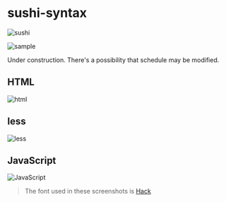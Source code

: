 # sushi-syntax
![sushi](http://i.imgur.com/U2JfKk4.jpg)

![sample](http://i.imgur.com/h1792dz.png)

Under construction.
There's a possibility that schedule may be modified.

## HTML
![html](http://i.imgur.com/jweyXxT.png)

## less
![less](http://i.imgur.com/6sTmjdL.png)

## JavaScript
![JavaScript](http://i.imgur.com/SaGicPD.png)
> The font used in these screenshots is [Hack](http://sourcefoundry.org/hack/)
